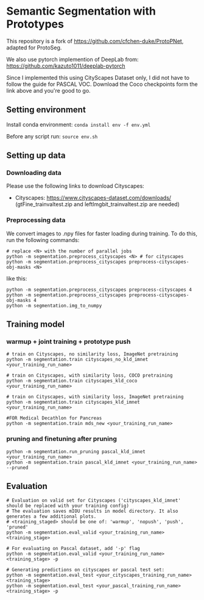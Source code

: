 # Semantic Segmentation with Prototypes
This repository is a fork of https://github.com/cfchen-duke/ProtoPNet, adapted for ProtoSeg.

We also use pytorch implemention of DeepLab from: https://github.com/kazuto1011/deeplab-pytorch

Since I implemented this using CityScapes Dataset only, I did not have to follow the guide for PASCAL VOC. Download the Coco checkpoints form the link above and you're good to go. 


## Setting environment

Install conda environment:
`conda install env -f env.yml`

Before any script run:
`source env.sh`


## Setting up data

### Downloading data

Please use the following links to download Cityscapes:
- Cityscapes: https://www.cityscapes-dataset.com/downloads/ (gtFine_trainvaltest.zip and leftImgbit_trainvaltest.zip are needed)

### Preprocessing data
We convert images to .npy files for faster loading during training. To do this, run the following commands:

```
# replace <N> with the number of parallel jobs
python -m segmentation.preprocess_cityscapes <N> # for cityscapes
python -m segmentation.preprocess_cityscapes preprocess-cityscapes-obj-masks <N>
```
like this:
```
python -m segmentation.preprocess_cityscapes preprocess-cityscapes 4
python -m segmentation.preprocess_cityscapes preprocess-cityscapes-obj-masks 4
python -m segmentation.img_to_numpy
```

## Training model


### warmup + joint training + prototype push
```
# train on Cityscapes, no similarity loss, ImageNet pretraining
python -m segmentation.train cityscapes_no_kld_imnet <your_training_run_name>

# train on Cityscapes, with similarity loss, COCO pretraining
python -m segmentation.train cityscapes_kld_coco <your_training_run_name>

# train on Cityscapes, with similarity loss, ImageNet pretraining
python -m segmentation.train cityscapes_kld_imnet <your_training_run_name>

#FOR Medical Decathlon for Pancreas
python -m segmentation.train mds_new <your_training_run_name>

```

### pruning and finetuning after pruning
```
python -m segmentation.run_pruning pascal_kld_imnet <your_training_run_name>
python -m segmentation.train pascal_kld_imnet <your_training_run_name> --pruned
```

## Evaluation
```
# Evaluation on valid set for Cityscapes ('cityscapes_kld_imnet' should be replaced with your training config)
# The evaluation saves mIOU results in model directory. It also generates a few additional plots.
# <training_staged> should be one of: 'warmup', 'nopush', 'push', 'pruned'
python -m segmentation.eval_valid <your_training_run_name> <training_stage>

# For evaluating on Pascal dataset, add '-p' flag
python -m segmentation.eval_valid <your_training_run_name> <training_stage> -p

# Generating predictions on cityscapes or pascal test set:
python -m segmentation.eval_test <your_cityscapes_training_run_name> <training_stage>
python -m segmentation.eval_test <your_pascal_training_run_name> <training_stage> -p
```
